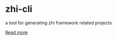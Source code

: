 # zhi-cli

a tool for generating zhi framework related projects

[Read more](https://www.terwer.space/post/use-typescript-to-develop-a-custom-nodejs-frontend-development-scaffold-1i5fne.html)
